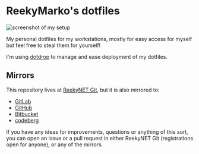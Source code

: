 # ReekyMarko's dotfiles
![screenshot of my setup](https://i.imgur.com/lz1Q4Zz.png?raw=true")

My personal dotfiles for my workstations, mostly for easy access for myself
but feel free to steal them for yourself!

I'm using [dotdrop](https://github.com/deadc0de6/dotdrop) to manage and ease deployment of my dotfiles.

## Mirrors
This repository lives at [ReekyNET Git](https://git.reekynet.com/ReekyMarko/dotfiles), but it is also mirrored to:
- [GitLab](https://gitlab.com/ReekyMarko/dotfiles)
- [GitHub](https://github.com/ReekyMarko/dotfiles)
- [Bitbucket](https://bitbucket.org/ReekyMarko/dotfiles)
- [codeberg](https://codeberg.org/ReekyMarko/dotfiles)

If you have any ideas for improvements, questions or anything of this sort, you can open an issue or a pull request in either ReekyNET Git (registrations open for anyone), or any of the mirrors.
